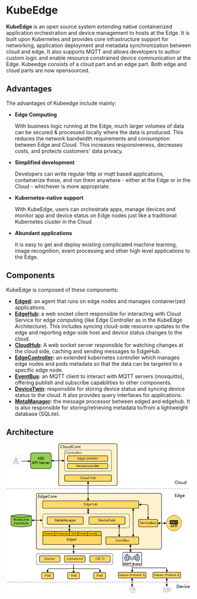 # KubeEdge

**KubeEdge** is an open source system extending native containerized application orchestration and device management to hosts at the Edge. It is built upon Kubernetes and provides core infrastructure support for networking, application deployment and metadata synchronization between cloud and edge. It also supports MQTT and allows developers to author custom logic and enable resource constrained device communication at the Edge. Kubeedge consists of a cloud part and an edge part. Both edge and cloud parts are now opensourced.

## Advantages

The advantages of Kubeedge include mainly:

* **Edge Computing**

     With business logic running at the Edge, much larger volumes of data can be secured & processed locally where the data is produced. This reduces the network bandwidth requirements and consumption between Edge and Cloud. This increases responsiveness, decreases costs, and protects customers' data privacy.

* **Simplified development**

     Developers can write regular http or mqtt based applications, containerize these, and run them anywhere - either at the Edge or in the Cloud - whichever is more appropriate.

* **Kubernetes-native support**

     With KubeEdge, users can orchestrate apps, manage devices and monitor app and device status on Edge nodes just like a traditional Kubernetes cluster in the Cloud

* **Abundant applications**

     It is easy to get and deploy existing complicated machine learning, image recognition, event processing and other high level applications to the Edge.

## Components
KubeEdge is composed of these components:

- **[Edged](edge/edged.md):** an agent that runs on edge nodes and manages containerized applications.
- **[EdgeHub](edge/edgehub.md):** a web socket client responsible for interacting with Cloud Service for edge computing (like Edge Controller as in the KubeEdge Architecture). This includes syncing cloud-side resource updates to the edge and reporting edge-side host and device status changes to the cloud.
- **[CloudHub](cloud/cloudhub.md):** A web socket server responsible for watching changes at the cloud side, caching and sending messages to EdgeHub. 
- **[EdgeController](cloud/controller.md):** an extended kubernetes controller which manages edge nodes and pods metadata so that the data can be targeted to a specific edge node.   
- **[EventBus](edge/eventbus.md):** an MQTT client to interact with MQTT servers (mosquitto), offering publish and subscribe capabilities to other components.
- **[DeviceTwin](edge/devicetwin.md):** responsible for storing device status and syncing device status to the cloud. It also provides query interfaces for applications.
- **[MetaManager](edge/metamanager.md):** the message processor between edged and edgehub. It is also responsible for storing/retrieving metadata to/from a lightweight database (SQLite). 

## Architecture  

![KubeEdge Architecture](../images/kubeedge_arch.png)
